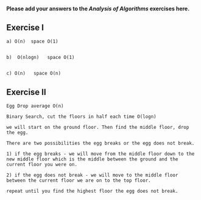 #### Please add your answers to the **_Analysis of Algorithms_** exercises here.

## Exercise I

```
a) O(n)  space O(1)


b)  O(nlogn)   space O(1)


c) O(n)   space O(n)
```

## Exercise II

```
Egg Drop average O(n)

Binary Search, cut the floors in half each time O(logn)

we will start on the ground floor. Then find the middle floor, drop the egg.

There are two possibilities the egg breaks or the egg does not break.

1) if the egg breaks - we will move from the middle floor down to the new middle floor which is the middle between the ground and the current floor you were on.

2) if the egg does not break - we will move to the middle floor between the current floor we are on to the top floor.

repeat until you find the highest floor the egg does not break.

```

